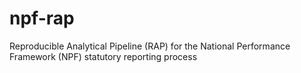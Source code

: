 # npf-rap
Reproducible Analytical Pipeline (RAP) for the National Performance Framework (NPF) statutory reporting process
